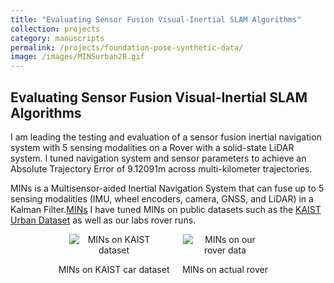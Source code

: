```yaml
---
title: "Evaluating Sensor Fusion Visual-Inertial SLAM Algorithms"
collection: projects
category: manuscripts
permalink: /projects/foundation-pose-synthetic-data/
image: /images/MINSurban28.gif
---
```


<h2>Evaluating Sensor Fusion Visual-Inertial SLAM Algorithms</h2>

<p>
  I am leading the testing and evaluation of a sensor fusion inertial navigation system with 5 sensing modalities on a Rover with a solid-state LiDAR system.
  I tuned navigation system and sensor parameters to achieve an Absolute Trajectory Error of 9.12091m across multi-kilometer trajectories. 

  MINs is a Multisensor-aided Inertial Navigation System that can fuse up to 5 sensing modalities (IMU, wheel encoders, camera, GNSS, and LiDAR) 
  in a Kalman Filter.<a href="https://github.com/rpng/mins" target="_blank">MINs</a> I have tuned MINs on public datasets such as the 
  <a href="https://sites.google.com/view/complex-urban-dataset" target="_blank">KAIST Urban Dataset</a> as well as our labs rover runs.
</p>


<div style="display: flex; justify-content: center; gap: 5px; text-align: center;">
  <div>
    <img src="/images/MINSurban28.gif" alt="MINs on KAIST dataset" style="max-width: 80%; height: auto;">
    <p>MINs on KAIST car dataset</p>
  </div>
  <div>
    <img src="/images/rover0824.gif" alt="MINs on our rover data" style="max-width: 80%; height: auto;">
    <p>MINs on actual rover</p>
  </div>
</div>
